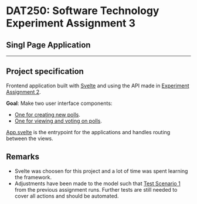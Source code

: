 # DAT250: Software Technology Experiment Assignment 3
## Singl Page Application

---

## Project specification

Frontend application built with [Svelte](https://svelte.dev/) and using the API made in [Experiment Assignment 2](https://github.com/Tevuz/DAT250-Assignment2/blob/main/dat250-expass2.md).

<b>Goal</b>: Make two user interface components:
-  [One for creating new polls](/app/src/lib/poll_create.svelte).
-  [One for viewing and voting on polls](/app/src/lib/poll_list.svelte).

[App.svelte](/app/src/App.svelte) is the entrypoint for the applications and handles routing between the views.

## Remarks 

- Svelte was choosen for this project and a lot of time was spent learning the framework. 
- Adjustments have been made to the model such that [Test Scenario 1](/src/test/TestScenario1.http) from the previous assignment runs. Further tests are still needed to cover all actions and should be automated. 
